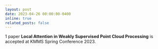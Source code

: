 ```yaml
---
layout: post
date: 2023-04-26 00:00:00-0400
inline: true
related_posts: false
---
```


1 paper <b>Local Attention in Weakly Supervised Point Cloud Processing</b> is accepted at KMMS Spring Conference 2023.
